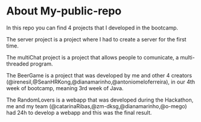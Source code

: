 # About My-public-repo

In this repo you can find 4 projects that I developed in the bootcamp.

The server project is a project where I had to create a server for the first time.

The multiChat project is a project that allows people to comunicate, a multi-threaded program.

The BeerGame is a project that was developed by me and other 4 creators (@irenesil,@SeanHRKong,@dianamarinho,@antoniomeloferreira), in our 4th week of bootcamp, meaning 3rd week of Java.

The RandomLovers is a webapp that was developed during the Hackathon, me and my team (@catarinaRibas,@zm-dksg,@dianamarinho,@o-mego) had 24h to develop a webapp and this was the final result.

